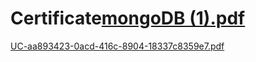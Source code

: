 # Certificate[mongoDB (1).pdf](https://github.com/user-attachments/files/16421160/mongoDB.1.pdf)
[UC-aa893423-0acd-416c-8904-18337c8359e7.pdf](https://github.com/user-attachments/files/16421252/UC-aa893423-0acd-416c-8904-18337c8359e7.pdf)
